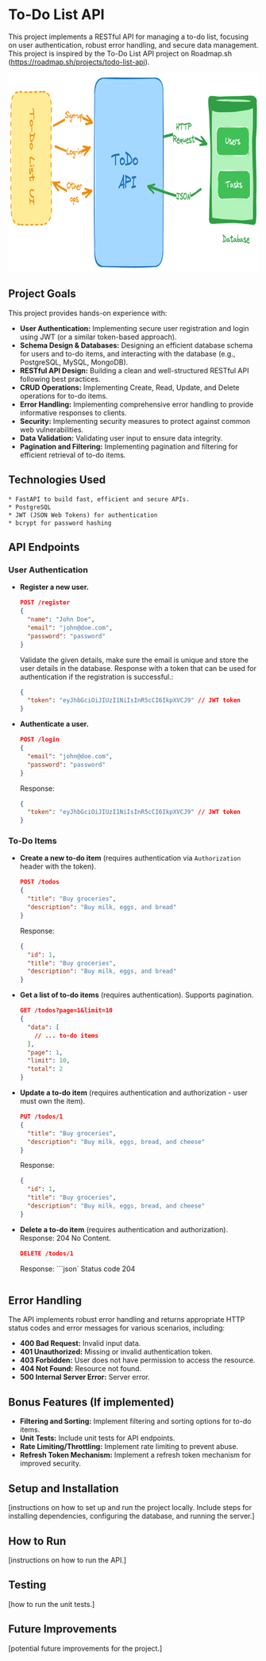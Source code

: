 # To-Do List API

This project implements a RESTful API for managing a to-do list, focusing on user authentication, robust error handling, and secure data management. This project is inspired by the To-Do List API project on Roadmap.sh (https://roadmap.sh/projects/todo-list-api).

<img src="images/todo-list-api-bsrdd.png" alt="Todo list API" width="900" height="400">

## Project Goals

This project provides hands-on experience with:

* **User Authentication:** Implementing secure user registration and login using JWT (or a similar token-based approach).
* **Schema Design & Databases:** Designing an efficient database schema for users and to-do items, and interacting with the database (e.g., PostgreSQL, MySQL, MongoDB).
* **RESTful API Design:** Building a clean and well-structured RESTful API following best practices.
* **CRUD Operations:** Implementing Create, Read, Update, and Delete operations for to-do items.
* **Error Handling:** Implementing comprehensive error handling to provide informative responses to clients.
* **Security:** Implementing security measures to protect against common web vulnerabilities.
* **Data Validation:**  Validating user input to ensure data integrity.
* **Pagination and Filtering:** Implementing pagination and filtering for efficient retrieval of to-do items.

## Technologies Used
    * FastAPI to build fast, efficient and secure APIs.
    * PostgreSQL
    * JWT (JSON Web Tokens) for authentication
    * bcrypt for password hashing

## API Endpoints

### User Authentication

*  **Register a new user.**
    ```json
    POST /register
    {
      "name": "John Doe",
      "email": "john@doe.com",
      "password": "password"
    }
    ```
    Validate the given details, make sure the email is unique and store the user details in the database. Response with a token that can be used for authentication if the registration is successful.:
    ```json
    {
      "token": "eyJhbGciOiJIUzI1NiIsInR5cCI6IkpXVCJ9" // JWT token
    }
    ```
* **Authenticate a user.**
    ```json
    POST /login
    {
      "email": "john@doe.com",
      "password": "password"
    }
    ```
    Response:
    ```json
    {
      "token": "eyJhbGciOiJIUzI1NiIsInR5cCI6IkpXVCJ9" // JWT token
    }
    ```

### To-Do Items

* **Create a new to-do item**  (requires authentication via `Authorization` header with the token).
    ```json
    POST /todos
    {
      "title": "Buy groceries",
      "description": "Buy milk, eggs, and bread"
    }
    ```
    Response:
    ```json
    {
      "id": 1,
      "title": "Buy groceries",
      "description": "Buy milk, eggs, and bread"
    }
    ```
* **Get a list of to-do items** (requires authentication). Supports pagination.
    ```json
    GET /todos?page=1&limit=10
    {
      "data": [
        // ... to-do items
      ],
      "page": 1,
      "limit": 10,
      "total": 2
    }
    ```
* **Update a to-do item** (requires authentication and authorization - user must own the item).
    ```json
    PUT /todos/1
    {
      "title": "Buy groceries",
      "description": "Buy milk, eggs, bread, and cheese"
    }
    ```
    Response:
    ```json
    {
      "id": 1,
      "title": "Buy groceries",
      "description": "Buy milk, eggs, bread, and cheese"
    }
    ```
* **Delete a to-do item** (requires authentication and authorization).  Response: 204 No Content.
    ```json
    DELETE /todos/1
    ```
    Response:
    ```json`
    Status code 204
    ```

## Error Handling

The API implements robust error handling and returns appropriate HTTP status codes and error messages for various scenarios, including:

* **400 Bad Request:** Invalid input data.
* **401 Unauthorized:** Missing or invalid authentication token.
* **403 Forbidden:** User does not have permission to access the resource.
* **404 Not Found:** Resource not found.
* **500 Internal Server Error:** Server error.

## Bonus Features (If implemented)

* **Filtering and Sorting:**  Implement filtering and sorting options for to-do items.
* **Unit Tests:**  Include unit tests for API endpoints.
* **Rate Limiting/Throttling:**  Implement rate limiting to prevent abuse.
* **Refresh Token Mechanism:** Implement a refresh token mechanism for improved security.

## Setup and Installation

[instructions on how to set up and run the project locally.  Include steps for installing dependencies, configuring the database, and running the server.]

## How to Run

[instructions on how to run the API.]

## Testing

[how to run the unit tests.]

## Future Improvements

[potential future improvements for the project.]